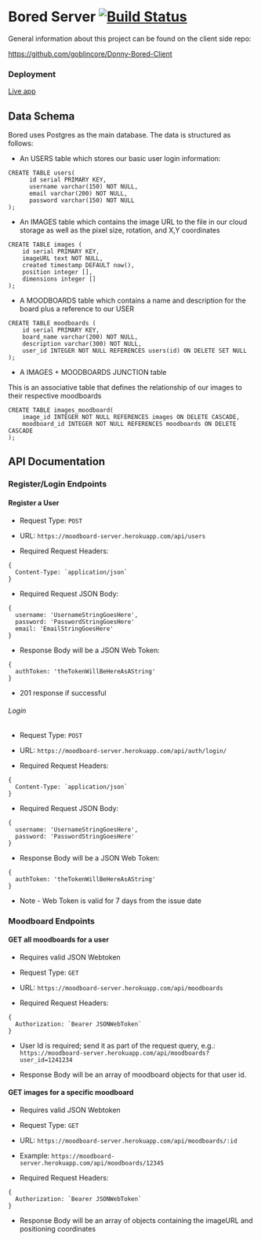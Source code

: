 # Bored Server [![Build Status](https://travis-ci.org/thinkful-ei22/Donny-Bored-Server.svg?branch=master)](https://travis-ci.org/thinkful-ei22/Donny-Bored-Server)

General information about this project can be found on the client side repo:

https://github.com/goblincore/Donny-Bored-Client

### Deployment

[Live app](https://bored-client.herokuapp.com/)

## Data Schema

Bored uses Postgres as the main database. The data is structured as follows:

* An USERS table which stores our basic user login information:
```
CREATE TABLE users(
      id serial PRIMARY KEY,
      username varchar(150) NOT NULL,
      email varchar(200) NOT NULL,
      password varchar(150) NOT NULL
);
```


* An IMAGES table which contains the image URL to the file in our cloud storage as well as the pixel size, rotation, and X,Y coordinates

```
CREATE TABLE images (
    id serial PRIMARY KEY,
    imageURL text NOT NULL,
    created timestamp DEFAULT now(),
    position integer [],
    dimensions integer []
);
```

* A MOODBOARDS table which contains a name and description for the board plus a reference to our USER

```
CREATE TABLE moodboards (
    id serial PRIMARY KEY,
    board_name varchar(200) NOT NULL,
    description varchar(300) NOT NULL,
    user_id INTEGER NOT NULL REFERENCES users(id) ON DELETE SET NULL
);
```


* A IMAGES + MOODBOARDS JUNCTION table

This is an associative table that defines the relationship of our images to their respective moodboards

```
CREATE TABLE images_moodboard(
    image_id INTEGER NOT NULL REFERENCES images ON DELETE CASCADE,
    moodboard_id INTEGER NOT NULL REFERENCES moodboards ON DELETE CASCADE
);

```

## API Documentation

### Register/Login Endpoints

#### Register a User 

* Request Type: `POST`

* URL: `https://moodboard-server.herokuapp.com/api/users`

* Required Request Headers: 
```
{
  Content-Type: `application/json`
}
```

* Required Request JSON Body: 
```
{
  username: 'UsernameStringGoesHere',
  password: 'PasswordStringGoesHere'
  email: 'EmailStringGoesHere'
}
```

* Response Body will be a JSON Web Token: 
```
{
  authToken: 'theTokenWillBeHereAsAString'
}
```

*  201 response if successful


###### Login

* Request Type: `POST`

* URL: `https://moodboard-server.herokuapp.com/api/auth/login/`

* Required Request Headers: 
```
{
  Content-Type: `application/json`
}
```

* Required Request JSON Body: 
```
{
  username: 'UsernameStringGoesHere',
  password: 'PasswordStringGoesHere'
}
```

* Response Body will be a JSON Web Token: 
```
{
  authToken: 'theTokenWillBeHereAsAString'
}
```

* Note - Web Token is valid for 7 days from the issue date



### Moodboard Endpoints

#### GET all moodboards for a user

* Requires valid JSON Webtoken

* Request Type: `GET`

* URL: `https://moodboard-server.herokuapp.com/api/moodboards`

* Required Request Headers: 
```
{
  Authorization: `Bearer JSONWebToken`
}
```

* User Id is required; send it as part of the request query, e.g.:
`https://moodboard-server.herokuapp.com/api/moodboards?user_id=1241234`

* Response Body will be an array of moodboard objects for that user id. 


#### GET images for a specific moodboard

* Requires valid JSON Webtoken

* Request Type: `GET`

* URL: `https://moodboard-server.herokuapp.com/api/moodboards/:id`

* Example: `https://moodboard-server.herokuapp.com/api/moodboards/12345`

* Required Request Headers: 
```
{
  Authorization: `Bearer JSONWebToken`
}
```

* Response Body will be an array of objects containing the imageURL and positioning coordinates




